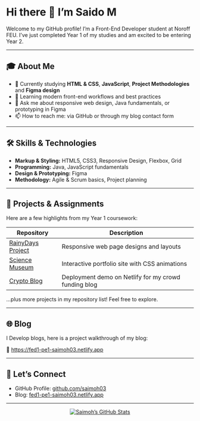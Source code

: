 # Hi there 👋 I’m Saido M

Welcome to my GitHub profile! I’m a Front-End Developer student at Noroff FEU. I’ve just completed Year 1 of my studies and am excited to be entering Year 2.

---

## 🎓 About Me

- 🔭 Currently studying **HTML & CSS**, **JavaScript**, **Project Methodologies** and **Figma design**  
- 🌱 Learning modern front-end workflows and best practices  
- 💬 Ask me about responsive web design, Java fundamentals, or prototyping in Figma  
- 📫 How to reach me: via GitHub or through my blog contact form  

---

## 🛠️ Skills & Technologies

- **Markup & Styling:** HTML5, CSS3, Responsive Design, Flexbox, Grid  
- **Programming:** Java, JavaScript fundamentals  
- **Design & Prototyping:** Figma  
- **Methodology:** Agile & Scrum basics, Project planning  

---

## 🚀 Projects & Assignments

Here are a few highlights from my Year 1 coursework:

| Repository                         | Description                                      |
| ---------------------------------- | ------------------------------------------------ |
| [RainyDays Project](https://github.com/saimoh03/html-css-assignment)   | Responsive web page designs and layouts         |
| [Science Museum](https://github.com/saimoh03/SP1-CA-Submission)       | Interactive portfolio site with CSS animations  |
| [Crypto Blog](https://github.com/saimoh03/FED1-PE1-saimoh03-For-Portfolio) | Deployment demo on Netlify for my crowd funding blog  |

…plus more projects in my repository list! Feel free to explore.

---

## 🌐 Blog

I Develop blogs, here is a project walkthrough of my blog:

🔗 https://fed1-pe1-saimoh03.netlify.app

---

## 🤝 Let’s Connect

- GitHub Profile: [github.com/saimoh03](https://github.com/saimoh03)  
- Blog: [fed1-pe1-saimoh03.netlify.app](https://fed1-pe1-saimoh03.netlify.app)  

---

<p align="center">
  <a href="https://github.com/saimoh03">
    <img src="https://github-readme-stats.vercel.app/api?username=saimoh03&show_icons=true&theme=radical" alt="Saimoh’s GitHub Stats" />
  </a>
</p>
